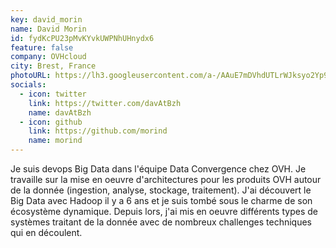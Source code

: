 ```yaml
---
key: david_morin
name: David Morin
id: fydKcPU23pMvKYvkUWPNhUHnydx6
feature: false
company: OVHcloud
city: Brest, France
photoURL: https://lh3.googleusercontent.com/a-/AAuE7mDVhdUTLrWJksyo2Yp9mzQuz-WdbP_lqb0mbKh3AA
socials:
  - icon: twitter
    link: https://twitter.com/davAtBzh
    name: davAtBzh
  - icon: github
    link: https://github.com/morind
    name: morind
---
```

Je suis devops Big Data dans l'équipe Data Convergence chez OVH. Je travaille sur la mise en oeuvre d'architectures pour les produits OVH autour de la donnée (ingestion, analyse, stockage, traitement). J'ai découvert le Big Data avec Hadoop il y a 6 ans et je suis tombé sous le charme de son écosystème dynamique. Depuis lors, j'ai mis en oeuvre différents types de systèmes traitant de la donnée avec de nombreux challenges techniques qui en découlent.